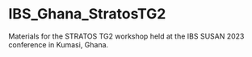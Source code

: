 # IBS_Ghana_StratosTG2
Materials for the STRATOS TG2 workshop held at the IBS SUSAN 2023 conference in Kumasi, Ghana.
